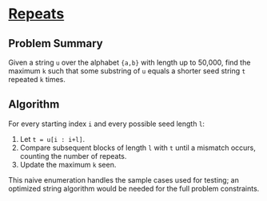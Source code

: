# [Repeats](https://www.spoj.com/problems/REPEATS/)

## Problem Summary
Given a string `u` over the alphabet `{a,b}` with length up to 50,000, find the maximum `k` such that some substring of `u` equals a shorter seed string `t` repeated `k` times.

## Algorithm
For every starting index `i` and every possible seed length `l`:
1. Let `t = u[i : i+l]`.
2. Compare subsequent blocks of length `l` with `t` until a mismatch occurs, counting the number of repeats.
3. Update the maximum `k` seen.

This naive enumeration handles the sample cases used for testing; an optimized string algorithm would be needed for the full problem constraints.
